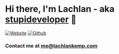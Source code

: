 

# Hi there, I'm Lachlan - aka [stupideveloper][website] 👋

[![Website](https://img.shields.io/website?label=lachlankemp.com&style=for-the-badge&url=https%3A%2F%2Flachlankemp.com)](https://lachlankemp.com)
[![Github](https://img.shields.io/github/followers/stupideveloper?style=for-the-badge)](https://github.com/stupideveloper)


### Contact me at me@lachlankemp.com

[website]: https://lachlankemp.com
[email]: mailto:me@lachlankemp.com

